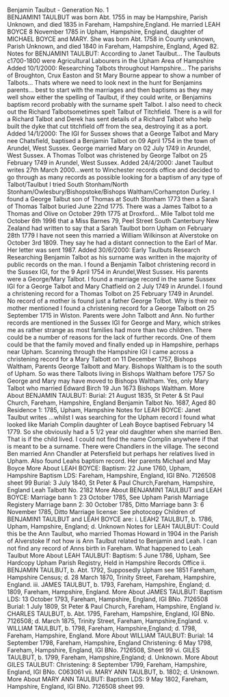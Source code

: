 Benjamin Taulbut - Generation No. 1  
BENJAMIN1 TAULBUT was born Abt. 1755 in may be Hampshire, Parish Unknown, and died 1835
in Fareham, Hampshire,England. He married LEAH BOYCE 8 November 1785 in Upham, Hampshire,
England, daughter of MICHAEL BOYCE and MARY. She was born Abt. 1758 in County unknown,
Parish Unknown, and died 1840 in Fareham, Hampshire, England, Aged 82.
Notes for BENJAMIN1 TAULBUT:
According to Janet Taulbut... The Taulbuts c1700-1800 were Agricultural Labourers in the Upham Area of Hampshire
Added 10/1/2000: Researching Talbots throughout Hampshire... The parishs of Broughton,
Crux Easton and St Mary Bourne appear to show a number of Talbots... Thats where we need
to look next in the hunt for Benjamins parents... best to start with the marriages and
then baptisms as they may well show either the spelling of Taulbut, if they could write,
or Benjamins baptism record probably with the surname spelt Talbot. I also need to check
out the Richard Talbotsometimes spelt Talbut of Titchfield. There is a will for a Richard
Talbot and Derek has sent details of a Richard Talbot who help built the dyke that cut
titchfield off from the sea, destroying it as a port.
Added 14/1/2000: The IGI for Sussex shows that a George Talbot and Mary nee Chatsfield,
baptised a Benjamin Talbot on 09 April 1754 in the town of Arundel, West Sussex. George
married Mary on 02 July 1749 in Arundel, West Sussex. A Thomas Tolbot was christened
by George Talbot on 25 February 1749 in Arundel, West Sussex.
Added 24/4/2000: Janet Taulbut writes 27th March 2000...went to Winchester records
office and decided to go through as many records as possible looking for a baptism
of any type of Talbot/Taulbut I tried South Stonham/North Stonham/Owlesbury/Bishopstoke/Bishops
Waltham/Corhampton Durley. I found a George Talbut son of Thomas at South Stonham 1773 then
a Sarah of Thomas Talbot buried June 22nd 1775. There was a James Talbot to a Thomas and Olive
on October 29th 1775 at Droxford... Mile Talbot told me October 6th 1996 that a Miss Barnes
79, Peel Street South Canterbury New Zealand had written to say that a Sarah Taulbot born
Upham on February 28th 1779 I have not seen this married a William Wilkinson at Alverstoke
on October 3rd 1809. They say he had a distant connection to the Earl of Mar. Her letter
was sent 1987.
Added 30/6/2000: Early Taulbuts Research  
Researching Benjamin Talbot as his surname was written in the majority of public records on the man.
I found a Benjamin Talbot christening record in the Sussex IGI, for the 9 April 1754 in Arundel,West Sussex.
His parents were a George/Mary Talbot.
I found a marriage record in the same Sussex IGI for a George Talbot and Mary Chatfield on 2 July 1749 in Arundel.
I found a christening record for a Thomas Tolbot on 25 February 1749 in Arundel. No record of a mother is
found just a father George Tolbot. Why is their no mother mentioned I found a christening record for
a George Talbott on 25 September 1715 in Wiston. Parents were John Talbott and Ann. No further records
are mentioned in the Sussex IGI for George and Mary, which strikes me as rather strange as most families had more
than two children. There could be a number of reasons for the lack of further records. One of them could be that
the family moved and finally ended up in Hampshire, perhaps near Upham. Scanning through the Hampshire IGI I came
across a christening record for a Mary Talbott on 11 December 1757, Bishops Waltham, Parents George Talbott and Mary.
Bishops Waltham is to the south of Upham.
So was there Talbots living in Bishops Waltham before 1757 So George and Mary may have moved to Bishops Waltham.
Yes, only Mary Talbot who married Edward Birch 19 Jun 1673 Bishops Waltham.
More About BENJAMIN TAULBUT:
Burial: 21 August 1835, St Peter & St Paul Church, Fareham, Hampshire, England Benjamin Talbot No. 1687, Aged 80
Residence 1: 1785, Upham, Hampshire
Notes for LEAH BOYCE:
Janet Taulbut writes ...whilst I was searching for the Upham record I found what looked like Mariah Complin
daughter of Leah Boyce baptised February 14 1779. So she obviously had a 5 1/2 year old daughter when she
married Ben. That is if the child lived. I could not find the name Complin anywhere if that is meant to be
a surname.
There were Chandlers in the village. The second Ben married Ann Chandler at Petersfield but perhaps
her relatives lived in Upham.
Also found Leahs baptism record. Her parents Michael and May Boyce
More About LEAH BOYCE:
Baptism: 22 June 1760, Upham, Hampshire
Baptism LDS: Fareham, Hampshire, England, IGI BNo. 7126508 sheet 99
Burial: 3 July 1840, St Peter & Paul Church,Fareham, Hampshire, England Leah Talbott No. 2182
More About BENJAMIN1 TAULBUT and LEAH BOYCE:
Marriage bann 1: 23 October 1785, See Upham Parish Marriage Registery
Marriage bann 2: 30 October 1785, Ditto
Marriage bann 3: 6 November 1785, Ditto
Marriage license: See photocopy
Children of BENJAMIN1 TAULBUT and LEAH BOYCE are:
i. LEAH2 TAULBUT, b. 1786, Upham, Hampshire, England; d. Unknown
Notes for LEAH TAULBUT:
Could this be the Ann Taulbut, who married Thomas Howard in 1904 in the Parish
of Alverstoke If not how is Ann Taulbut related to Benjamin and Leah. I can not
find any record of Anns birth in Fareham. What happened to Leah Taulbut
More About LEAH TAULBUT:
Baptism: 5 June 1786, Upham, See Hardcopy Upham Parish Registry, Held in Hampshire Records Office
ii. BENJAMIN TAULBUT, b. Abt. 1792, Supposedly Upham see 1851 Fareham, Hampshire Census; d. 28 March 1870,
Trinity Street, Fareham, Hampshire, England.
iii. JAMES TAULBUT, b. 1793, Fareham, Hampshire, England; d. 1809, Fareham, Hampshire, England.
More About JAMES TAULBUT:
Baptism LDS: 13 October 1793, Fareham, Hampshire, England, IGI BNo. 7126508
Burial: 1 July 1809, St Peter & Paul Church, Fareham, Hampshire, England
iv. CHARLES TAULBUT, b. Abt. 1795, Fareham, Hampshire, England, IGI BNo. 7126508; d. March 1875,
 Trinity Street, Fareham, Hampshire,England.
v. WILLIAM TAULBUT, b. 1798, Fareham, Hampshire,England; d. 1798, Fareham, Hampshire, England.
More About WILLIAM TAULBUT:
Burial: 14 September 1798, Fareham, Hampshire, England
Christening: 6 May 1798, Fareham, Hampshire, England, IGI BNo. 7126508, Sheet 99
vi. GILES TAULBUT, b. 1799, Fareham, Hampshire,England; d. Unknown.
More About GILES TAULBUT:
Christening: 8 September 1799, Fareham, Hampshire, England, IGI BNo. C063061
vii. MARY ANN TAULBUT, b. 1802; d. Unknown.
More About MARY ANN TAULBUT:
Baptism LDS: 9 May 1802, Fareham, Hampshire, England, IGI BNo. 7126508 sheet 99.

